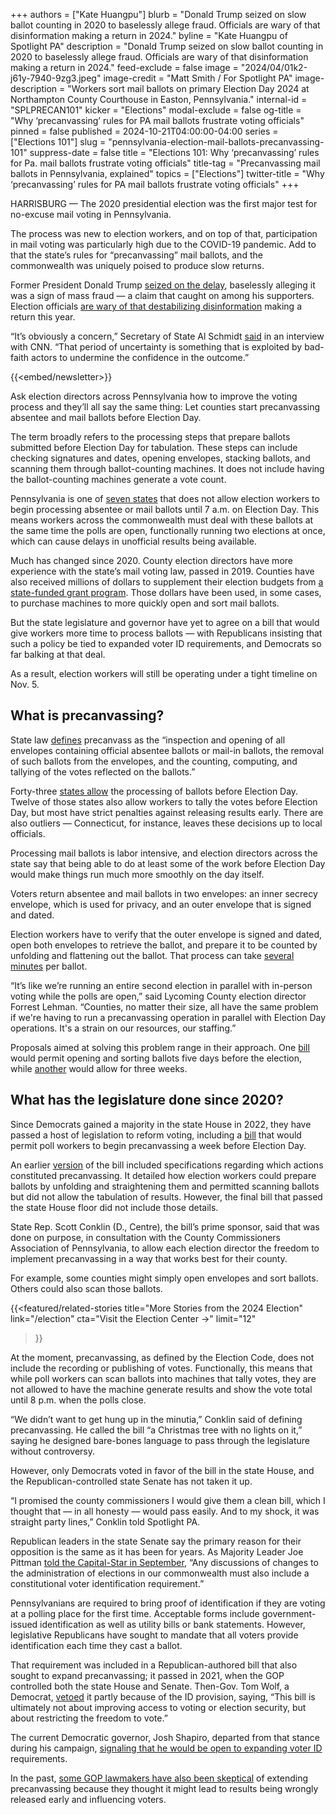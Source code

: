 +++
authors = ["Kate Huangpu"]
blurb = "Donald Trump seized on slow ballot counting in 2020 to baselessly allege fraud. Officials are wary of that disinformation making a return in 2024."
byline = "Kate Huangpu of Spotlight PA"
description = "Donald Trump seized on slow ballot counting in 2020 to baselessly allege fraud. Officials are wary of that disinformation making a return in 2024."
feed-exclude = false
image = "2024/04/01k2-j61y-7940-9zg3.jpeg"
image-credit = "Matt Smith / For Spotlight PA"
image-description = "Workers sort mail ballots on primary Election Day 2024 at Northampton County Courthouse in Easton, Pennsylvania."
internal-id = "SPLPRECAN101"
kicker = "Elections"
modal-exclude = false
og-title = "Why ‘precanvassing’ rules for PA mail ballots frustrate voting officials"
pinned = false
published = 2024-10-21T04:00:00-04:00
series = ["Elections 101"]
slug = "pennsylvania-election-mail-ballots-precanvassing-101"
suppress-date = false
title = "Elections 101: Why ‘precanvassing’ rules for Pa. mail ballots frustrate voting officials"
title-tag = "Precanvassing mail ballots in Pennsylvania, explained"
topics = ["Elections"]
twitter-title = "Why ‘precanvassing’ rules for PA mail ballots frustrate voting officials"
+++

HARRISBURG —&nbsp;The 2020 presidential election was the first major test for no-excuse mail voting in Pennsylvania.

The process was new to election workers, and on top of that, participation in mail voting was particularly high due to the COVID-19 pandemic. Add to that the state’s rules for “precanvassing” mail ballots, and the commonwealth was uniquely poised to produce slow returns.

Former President Donald Trump <a href="https://apnews.com/article/virus-outbreak-joe-biden-election-2020-donald-trump-elections-3e8170c3348ce3719d4bc7182146b582">seized on the delay</a>, baselessly alleging it was a sign of mass fraud — a claim that caught on among his supporters. Election officials <a href="https://www.cbsnews.com/news/pennsylvania-election-mail-in-ballot-processing-60-minutes/">are wary of that destabilizing disinformation</a> making a return this year.

“It’s obviously a concern,” Secretary of State Al Schmidt <a href="https://www.cnn.com/2024/09/22/politics/vote-counting-delays-election-states/index.html">said</a> in an interview with CNN. “That period of uncertainty is something that is exploited by bad-faith actors to undermine the confidence in the outcome.”

{{<embed/newsletter>}}

Ask election directors across Pennsylvania how to improve the voting process and they’ll all say the same thing: Let counties start precanvassing absentee and mail ballots before Election Day.

The term broadly refers to the processing steps that prepare ballots submitted before Election Day for tabulation. These steps can include checking signatures and dates, opening envelopes, stacking ballots, and scanning them through ballot-counting machines. It does not include having the ballot-counting machines generate a vote count.

Pennsylvania is one of <a href="https://www.ncsl.org/elections-and-campaigns/table-16-when-absentee-mail-ballot-processing-and-counting-can-begin">seven states</a> that does not allow election workers to begin processing absentee or mail ballots until 7 a.m. on Election Day. This means workers across the commonwealth must deal with these ballots at the same time the polls are open, functionally running two elections at once, which can cause delays in unofficial results being available.

Much has changed since 2020. County election directors have more experience with the state’s mail voting law, passed in 2019. Counties have also received millions of dollars to supplement their election budgets from <a href="https://www.spotlightpa.org/news/2023/07/pennsylvania-election-grants-mail-voting-mark-zuckerberg/">a state-funded grant program</a>. Those dollars have been used, in some cases, to purchase machines to more quickly open and sort mail ballots.

But the state legislature and governor have yet to agree on a bill that would give workers more time to process ballots — with Republicans insisting that such a policy be tied to expanded voter ID requirements, and Democrats so far balking at that deal.

As a result, election workers will still be operating under a tight timeline on Nov. 5.

## What is precanvassing?

State law <a href="https://www.legis.state.pa.us/WU01/LI/LI/US/HTM/1937/0/0320..HTM#:~:text=(q.1)%20%C2%A0The,41%2C%20No.12)">defines</a> precanvass as the “inspection and opening of all envelopes containing official absentee ballots or mail-in ballots, the removal of such ballots from the envelopes, and the counting, computing, and tallying of the votes reflected on the ballots.”

Forty-three <a href="https://www.ncsl.org/elections-and-campaigns/table-16-when-absentee-mail-ballot-processing-and-counting-can-begin">states allow</a> the processing of ballots before Election Day. Twelve of those states also allow workers to tally the votes before Election Day, but most have strict penalties against releasing results early. There are also outliers — Connecticut, for instance, leaves these decisions up to local officials.

Processing mail ballots is labor intensive, and election directors across the state say that being able to do at least some of the work before Election Day would make things run much more smoothly on the day itself.

Voters return absentee and mail ballots in two envelopes: an inner secrecy envelope, which is used for privacy, and an outer envelope that is signed and dated.

Election workers have to verify that the outer envelope is signed and dated, open both envelopes to retrieve the ballot, and prepare it to be counted by unfolding and flattening out the ballot. That process can take <a href="https://www.cbsnews.com/video/pennsylvania-elections-60-minutes-video-2024-10-13/">several minutes</a> per ballot.

“It’s like we’re running an entire second election in parallel with in-person voting while the polls are open,” said Lycoming County election director Forrest Lehman. “Counties, no matter their size, all have the same problem if we&#39;re having to run a precanvassing operation in parallel with Election Day operations. It&#39;s a strain on our resources, our staffing.”

Proposals aimed at solving this problem range in their approach. One <a href="https://www.legis.state.pa.us/cfdocs/billinfo/billinfo.cfm?syear=2023&amp;sind=0&amp;body=H&amp;type=B&amp;bn=1420">bill</a> would permit opening and sorting ballots five days before the election, while <a href="https://www.legis.state.pa.us/cfdocs/billinfo/billinfo.cfm?syear=2023&amp;sind=0&amp;body=H&amp;type=B&amp;bn=488">another</a> would allow for three weeks.

## What has the legislature done since 2020?

Since Democrats gained a majority in the state House in 2022, they have passed a host of legislation to reform voting, including a <a href="https://www.legis.state.pa.us/CFDOCS/Legis/RC/Public/rc_view_action2.cfm?sess_yr=2023&amp;sess_ind=0&amp;rc_body=H&amp;rc_nbr=1088">bill</a> that would permit poll workers to begin precanvassing a week before Election Day.

An earlier <a href="https://www.legis.state.pa.us/CFDOCS/Legis/PN/Public/btCheck.cfm?txtType=HTM&amp;sessYr=2023&amp;sessInd=0&amp;billBody=H&amp;billTyp=B&amp;billNbr=0847&amp;pn=1019">version</a> of the bill included specifications regarding which actions constituted precanvassing. It detailed how election workers could prepare ballots by unfolding and straightening them and permitted scanning ballots but did not allow the tabulation of results. However, the final bill that passed the state House floor did not include those details.

State Rep. Scott Conklin (D., Centre), the bill’s prime sponsor, said that was done on purpose, in consultation with the County Commissioners Association of Pennsylvania, to allow each election director the freedom to implement precanvassing in a way that works best for their county.

For example, some counties might simply open envelopes and sort ballots. Others could also scan those ballots.

{{<featured/related-stories 
  title="More Stories from the 2024 Election" 
  link="/election"
  cta="Visit the Election Center →"
  limit="12"
>}}

At the moment, precanvassing, as defined by the Election Code, does not include the recording or publishing of votes. Functionally, this means that while poll workers can scan ballots into machines that tally votes, they are not allowed to have the machine generate results and show the vote total until 8 p.m. when the polls close.

“​​We didn’t want to get hung up in the minutia,” Conklin said of defining precanvassing. He called the bill “a Christmas tree with no lights on it,” saying he designed bare-bones language to pass through the legislature without controversy.

However, only Democrats voted in favor of the bill in the state House, and the Republican-controlled state Senate has not taken it up.

“I promised the county commissioners I would give them a clean bill, which I thought that —&nbsp;in all honesty —&nbsp;would pass easily. And to my shock, it was straight party lines,” Conklin told Spotlight PA.

Republican leaders in the state Senate say the primary reason for their opposition is the same as it has been for years. As Majority Leader Joe Pittman <a href="https://penncapital-star.com/voting/pa-democrats-elections-advocates-want-a-bill-to-start-pre-canvassing-ballots-earlier/">told the Capital-Star in September</a>, “Any discussions of changes to the administration of elections in our commonwealth must also include a constitutional voter identification requirement.”

Pennsylvanians are required to bring proof of identification if they are voting at a polling place for the first time. Acceptable forms include government-issued identification as well as utility bills or bank statements. However, legislative Republicans have sought to mandate that all voters provide identification each time they cast a ballot.

That requirement was included in a Republican-authored bill that also sought to expand precanvassing; it passed in 2021, when the GOP controlled both the state House and Senate. Then-Gov. Tom Wolf, a Democrat, <a href="https://www.spotlightpa.org/news/2021/06/pa-election-overhaul-voter-id-wolf-veto/">vetoed</a> it partly because of the ID provision, saying, “This bill is ultimately not about improving access to voting or election security, but about restricting the freedom to vote.”

The current Democratic governor, Josh Shapiro, departed from that stance during his campaign, <a href="https://www.spotlightpa.org/news/2022/10/pa-election-2022-mastriano-shapiro-fraud-mail-voting-security/">signaling that he would be open to expanding voter ID</a> requirements.

In the past, <a href="https://www.inquirer.com/politics/election/pennsylvania-precanvassing-bill-election-vote-count-20230425.html#loaded">some GOP lawmakers have also been skeptical</a> of extending precanvassing because they thought it might lead to results being wrongly released early and influencing voters.

